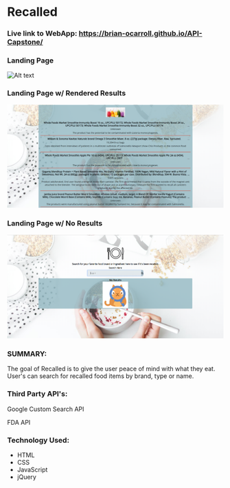 
# Recalled


### Live link to WebApp: https://brian-ocarroll.github.io/API-Capstone/




### Landing Page
![Alt text](/images/Capture1?raw=true "Title")


### Landing Page w/ Rendered Results
![Screenshot2](/images/Capture2.png)


### Landing Page w/ No Results
![Screenshot3](/images/Capture3.png)


### SUMMARY:
The goal of Recalled is to give the user peace of mind with what they eat. User's can search for recalled food items by brand, type or name.


### Third Party API's:

Google Custom Search API

FDA API

### Technology Used:

* HTML
* CSS
* JavaScript
* jQuery


